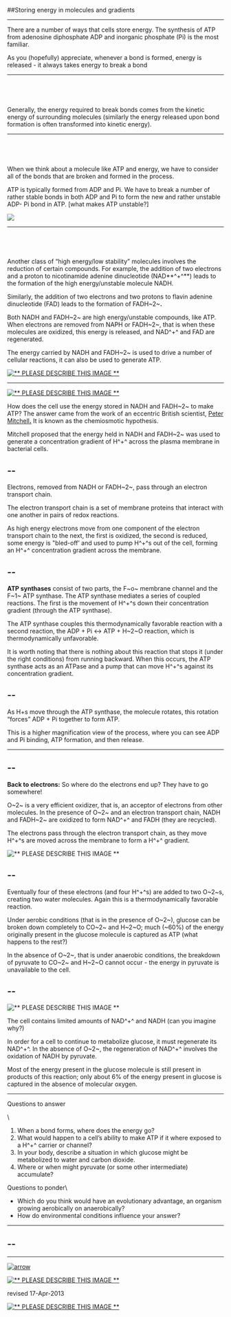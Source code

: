 ##Storing energy in molecules and gradients

* * * * *

There are a number of ways that cells store energy. The synthesis of ATP
from adenosine diphosphate ADP and inorganic phosphate (Pi) is the most
familiar.

As you (hopefully) appreciate, whenever a bond is formed, energy is
released - it always takes energy to break a bond

  ---
   
  ---

Generally, the energy required to break bonds comes from the kinetic
energy of surrounding molecules (similarly the energy released upon bond
formation is often transformed into kinetic energy).

  ---
   
  ---

When we think about a molecule like ATP and energy, we have to consider
all of the bonds that are broken and formed in the process.

ATP is typically formed from ADP and Pi. We have to break a number of
rather stable bonds in both ADP and Pi to form the new and rather
unstable ADP- Pi bond in ATP. [what makes ATP unstable?]

![](../../BioFun-Support/AllGraphics/bond%20breaking%20and%20formation.jpg)

  ---
   
  ---

Another class of “high energy/low stability” molecules involves the
reduction of certain compounds. For example, the addition of two
electrons and a proton to nicotinamide adenine dinucleotide (NAD**^+^**)
leads to the formation of the high energy/unstable molecule NADH.

Similarly, the addition of two electrons and two protons to flavin
adenine dinucleotide (FAD) leads to the formation of FADH~2~**.**

Both NADH and FADH~2~ are high energy/unstable compounds, like ATP. When
electrons are removed from NAPH or FADH~2~, that is when these molecules
are oxidized, this energy is released, and NAD^+^ and FAD are
regenerated.

The energy carried by NADH and FADH~2~ is used to drive a number of
cellular reactions, it can also be used to generate ATP.

[![\*\* PLEASE DESCRIBE THIS IMAGE
\*\*](../../BioFun-Support/AllGraphics/NAD.jpg)](#)

* * * * *

[![\*\* PLEASE DESCRIBE THIS IMAGE
\*\*](../../BioFun-Support/AllGraphics/mitchell.jpg)](http://www.nobel.se/chemistry/laureates/1978/mitchell-bio.html)

How does the cell use the energy stored in NADH and FADH~2~ to make ATP?
The answer came from the work of an eccentric British scientist, [Peter
Mitchell](http://www.biology.ucsd.edu/%7Emsaier/transport/petermitchell/one.html)**[.](http://www.biology.ucsd.edu/%7Emsaier/transport/petermitchell/one.html)**
It is known as the chemiosmotic hypothesis.

Mitchell proposed that the energy held in NADH and FADH~2~ was used to
generate a concentration gradient of H^+^ across the plasma membrane in
bacterial cells.

  --
  --

Electrons, removed from NADH or FADH~2~, pass through an electron
transport chain.

The electron transport chain is a set of membrane proteins that interact
with one another in pairs of redox reactions.

As high energy electrons move from one component of the electron
transport chain to the next, the first is oxidized, the second is
reduced, some energy is "bled-off’ and used to pump H^+^s out of the
cell, forming an H^+^ concentration gradient across the membrane.

  --
  --

**ATP synthases** consist of two parts, the F~o~ membrane channel and
the F~1~ ATP synthase. The ATP synthase mediates a series of coupled
reactions. The first is the movement of H^+^s down their concentration
gradient (through the ATP synthase).

The ATP synthase couples this thermodynamically favorable reaction with
a second reaction, the ADP + Pi ↔ ATP + H~2~O reaction, which is
thermodynamically unfavorable.

It is worth noting that there is nothing about this reaction that stops
it (under the right conditions) from running backward. When this occurs,
the ATP synthase acts as an ATPase and a pump that can move H^+^s
against its concentration gradient.

  --
  --

As H+s move through the ATP synthase, the molecule rotates, this
rotation “forces” ADP + Pi together to form ATP.

This is a higher magnification view of the process, where you can see
ADP and Pi binding, ATP formation, and then release.

* * * * *

  --
  --

**Back to electrons:** So where do the electrons end up? They have to go
somewhere!

O~2~ is a very efficient oxidizer, that is, an acceptor of electrons
from other molecules. In the presence of O~2~ and an electron transport
chain, NADH and FADH~2~ are oxidized to form NAD^+^ and FADH (they are
recycled).

The electrons pass through the electron transport chain, as they move
H^+^s are moved across the membrane to form a H^+^ gradient.

![\*\* PLEASE DESCRIBE THIS IMAGE
\*\*](../../BioFun-Support/AllGraphics/respire.gif)

  --
  --

Eventually four of these electrons (and four H^+^s) are added to two
O~2~s, creating two water molecules. Again this is a thermodynamically
favorable reaction.

Under aerobic conditions (that is in the presence of O~2~), glucose can
be broken down completely to CO~2~ and H~2~O; much (\~60%) of the energy
originally present in the glucose molecule is captured as ATP (what
happens to the rest?)

In the absence of O~2~, that is under anaerobic conditions, the
breakdown of pyruvate to CO~2~ and H~2~O cannot occur - the energy in
pyruvate is unavailable to the cell.

  --
  --

![\*\* PLEASE DESCRIBE THIS IMAGE
\*\*](../../BioFun-Support/AllGraphics/anaerobic.gif)

The cell contains limited amounts of NAD^+^ and NADH (can you imagine
why?)

In order for a cell to continue to metabolize glucose, it must
regenerate its NAD^+^. In the absence of O~2~, the regeneration of
NAD^+^ involves the oxidation of NADH by pyruvate.

Most of the energy present in the glucose molecule is still present in
products of this reaction; only about 6% of the energy present in
glucose is captured in the absence of molecular oxygen.

* * * * *

Questions to answer

\

1.  When a bond forms, where does the energy go?
2.  What would happen to a cell’s ability to make ATP if it where
    exposed to a H^+^ carrier or channel?
3.  In your body, describe a situation in which glucose might be
    metabolized to water and carbon dioxide.
4.  Where or when might pyruvate (or some other intermediate)
    accumulate?

Questions to ponder\

-   Which do you think would have an evolutionary advantage, an organism
    growing aerobically on anaerobically?
-   How do environmental conditions influence your answer?

* * * * *

  --
  --

* * * * *

[![arrow](../../BioFun-Support/AllGraphics/ArrowLEFT.GIF)](../../Biofundamentals-2012/lectureNotes-Revision/Topic2G_Capturing%20Energy.htm)

[![\*\* PLEASE DESCRIBE THIS IMAGE
\*\*](../../BioFun-Support/AllGraphics/ArrowUP.GIF)](#TOP)

revised 17-Apr-2013

[![\*\* PLEASE DESCRIBE THIS IMAGE
\*\*](../../BioFun-Support/AllGraphics/ArrowRIGHT.gif)](Topic2I_Symbiosis.htm)
